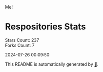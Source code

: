 Me!

# Respositories Stats
Stars Count: 237  
Forks Count: 7

2024-07-26 00:09:50  

This README is automatically generated by [🐰](https://github.com/rnitta/rnitta).
